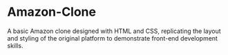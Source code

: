 # Amazon-Clone
A basic Amazon clone designed with HTML and CSS, replicating the layout and styling of the original platform to demonstrate front-end development skills.
